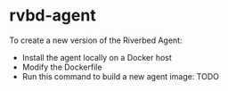 # rvbd-agent

To create a new version of the Riverbed Agent:
* Install the agent locally on a Docker host
* Modify the Dockerfile
* Run this command to build a new agent image: TODO

